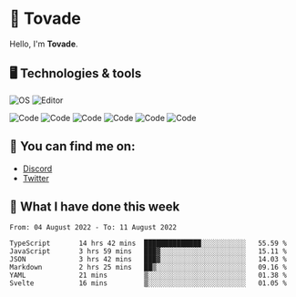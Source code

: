 # 👋 Tovade
Hello, I'm **Tovade**.

## 🖥️ Technologies & tools

![OS](https://img.shields.io/badge/OS-Windows-informational?style=flat&logo=OS&logoColor=white&color=2bbc8a)
![Editor](https://img.shields.io/badge/Editor-VScode-informational?style=flat&logo=Editor&logoColor=white&color=2bbc8a)

![Code](https://img.shields.io/badge/Code-Javascript-informational?style=flat&logo=Code&logoColor=white&color=2bbc8a)
![Code](https://img.shields.io/badge/Code-Nodejs-informational?style=flat&logo=Code&logoColor=white&color=2bbc8a)
![Code](https://img.shields.io/badge/Code-Typescript-informational?style=flat&logo=Code&logoColor=white&color=2bbc8a) 
![Code](https://img.shields.io/badge/Code-HTML-informational?style=flat&logo=Code&logoColor=white&color=2bbc8a)
![Code](https://img.shields.io/badge/Code-CSS-informational?style=flat&logo=Code&logoColor=white&color=2bbc8a)
![Code](https://img.shields.io/badge/Code-React-informational?style=flat&logo=Code&logoColor=white&color=2bbc8a)

## 👭 You can find me on:
- [Discord](https://discord.gg/y3eQ8wraD5)
- [Twitter](https://twitter.com/tovados)
## 📰 What I have done this week
<!--START_SECTION:waka-->

```text
From: 04 August 2022 - To: 11 August 2022

TypeScript       14 hrs 42 mins  ██████████████░░░░░░░░░░░   55.59 %
JavaScript       3 hrs 59 mins   ███▓░░░░░░░░░░░░░░░░░░░░░   15.11 %
JSON             3 hrs 42 mins   ███▓░░░░░░░░░░░░░░░░░░░░░   14.03 %
Markdown         2 hrs 25 mins   ██▒░░░░░░░░░░░░░░░░░░░░░░   09.16 %
YAML             21 mins         ▒░░░░░░░░░░░░░░░░░░░░░░░░   01.38 %
Svelte           16 mins         ▒░░░░░░░░░░░░░░░░░░░░░░░░   01.05 %
```

<!--END_SECTION:waka-->
